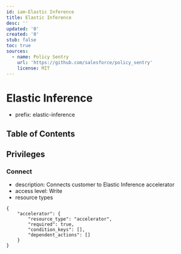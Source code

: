 ```yaml
---
id: iam-Elastic Inference
title: Elastic Inference
desc: ''
updated: '0'
created: '0'
stub: false
toc: true
sources:
  - name: Policy Sentry
    url: 'https://github.com/salesforce/policy_sentry'
    license: MIT
---
```

# Elastic Inference
- prefix: elastic-inference

## Table of Contents

## Privileges
### Connect
- description: Connects customer to Elastic Inference accelerator
- access level: Write
- resource types
```
{
    "accelerator": {
        "resource_type": "accelerator",
        "required": true,
        "condition_keys": [],
        "dependent_actions": []
    }
}
```
